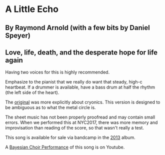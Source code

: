 # A Little Echo
## By Raymond Arnold (with a few bits by Daniel Speyer)
## Love, life, death, and the desperate hope for life again

Having two voices for this is highly recommended.

Emphasize to the pianist that we really do want that steady, high-c heartbeat.  If a drummer is available, have a bass drum at half the rhythm (the left side of the heart).

The [original](https://humanistculture.bandcamp.com/track/a-little-echo) was more explicitly about cryonics.  This version is designed to be ambiguous as to what the metal circle is.

The sheet music has not been properly proofread and may contain small errors.  When we performed this at NYC2017, there was more memory and improvisation than reading of the score, so that wasn't really a test.

This song is available for sale via bandcamp in the [2013](https://humanistculturebandcampcom/album/brighter-than-today-a-secular-solstice) album.


A [Bayesian Choir Performance](https://www.youtube.com/watch?v=fj13CJw1gb0) of this song is on Youtube.
